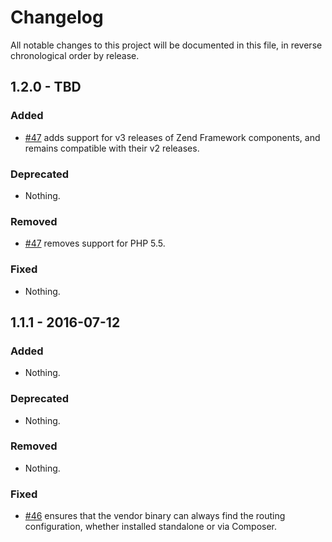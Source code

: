 # Changelog

All notable changes to this project will be documented in this file, in reverse chronological order by release.

## 1.2.0 - TBD

### Added

- [#47](https://github.com/zfcampus/zf-deploy/pull/47) adds support for v3
  releases of Zend Framework components, and remains compatible with their v2
  releases.

### Deprecated

- Nothing.

### Removed

- [#47](https://github.com/zfcampus/zf-deploy/pull/47) removes support for PHP 5.5.

### Fixed

- Nothing.

## 1.1.1 - 2016-07-12

### Added

- Nothing.

### Deprecated

- Nothing.

### Removed

- Nothing.

### Fixed

- [#46](https://github.com/zfcampus/zf-deploy/pull/46) ensures that the vendor
  binary can always find the routing configuration, whether installed standalone
  or via Composer.
